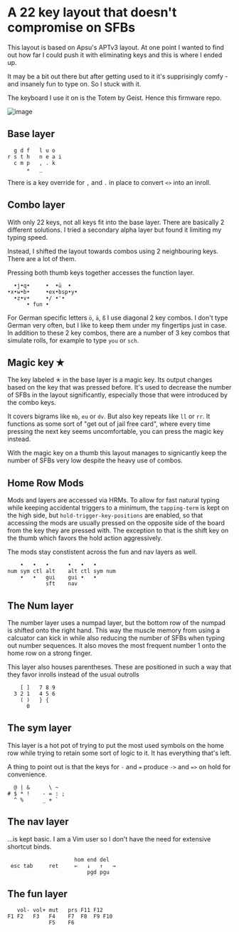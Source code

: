 # A 22 key layout that doesn't compromise on SFBs 
This layout is based on Apsu's APTv3 layout. At one point I wanted to find out how far I could push it with eliminating keys and this is where I ended up.

It may be a bit out there but after getting used to it it's supprisingly comfy - and insanely fun to type on. So I stuck with it.

The keyboard I use it on is the Totem by Geist. Hence this firmware repo. 

![image](https://github.com/user-attachments/assets/451fc534-1f8b-4e67-9d9b-2bc73bba17e9)

## Base layer
```
  g d f   l u o
r s t h   n e a i
  c m p   , . k
      ✭   _
```

There is a key override for `,` and `.` in place to convert `<>` into an inroll.

## Combo layer
With only 22 keys, not all keys fit into the base layer. There are basically 2 different solutions. I tried a secondary alpha layer but found it limiting my typing speed.

Instead, I shifted the layout towards combos using 2 neighbouring keys. There are a lot of them.

Pressing both thumb keys together accesses the function layer.

```
  •j•q•     •  •ü  •
•x•w•b•     •ex•bsp•y•
  •z•v•     •/ •'•
      • fun •
```
For German specific letters `ö`, `ä`, `ß` I use diagonal 2 key combos. I don't type German very often, but I like to keep them under my fingertips just in case. 
In addition to these 2 key combos, there are a number of 3 key combos that simulate rolls, for example to type `you` or `sch`.

## Magic key ✭
The key labeled ✭ in the base layer is a magic key. Its output changes based on the key that was pressed before. It's used to decrease the number of SFBs in the layout significantly, especially those that were introduced by the combo keys.

It covers bigrams like `mb`, `eu` or `dv`. But also key repeats like `ll` or `rr`. It functions as some sort of "get out of jail free card", where every time pressing the next key seems uncomfortable, you can press the magic key instead.

With the magic key on a thumb this layout manages to signicantly keep the number of SFBs very low despite the heavy use of combos.

## Home Row Mods
Mods and layers are accessed via HRMs. To allow for fast natural typing while keeping accidental triggers to a minimum, the `tapping-term` is kept on the high side, but `hold-trigger-key-positions` are enabled, so that accessing the mods are usually pressed on the opposite side of the board from the key they are pressed with. The exception to that is the shift key on the thumb which favors the hold action aggressively.

The mods stay constistent across the fun and nav layers as well.

```
    •   •   •      •   •   •
num sym ctl alt    alt ctl sym num
    •   •   gui    gui •   •
            sft    nav
```

## The Num layer
The number layer uses a numpad layer, but the bottom row of the numpad is shifted onto the right hand. This way the muscle memory from using a calcuator can kick in while also reducing the number of SFBs when typing out number sequences. It also moves the most frequent number 1 onto the home row on a strong finger.

This layer also houses parentheses. These are positioned in such a way that they favor inrolls instead of the usual outrolls
```
    [ ]   7 8 9
  3 2 1   4 5 6
    ( )   } {
      0
```

## The sym layer
This layer is a hot pot of trying to put the most used symbols on the home row while trying to retain some sort of logic to it. It has everything that's left.

A thing to point out is that the keys for `-` and `=` produce `->` and `=>` on hold for convenience.

```
  @ | &      \ ~
# $ * !    - = : ;
  ^ %      _ + `
```

## The nav layer
...is kept basic. I am a Vim user so I don't have the need for extensive shortcut binds.

```
                     hom end del
 esc tab     ret     ←   ↓   ↑   →
                         pgd pgu
```

## The fun layer
```
   vol- vol+ mut   prs F11 F12
F1 F2   F3   F4    F7  F8  F9 F10
             F5    F6
```
